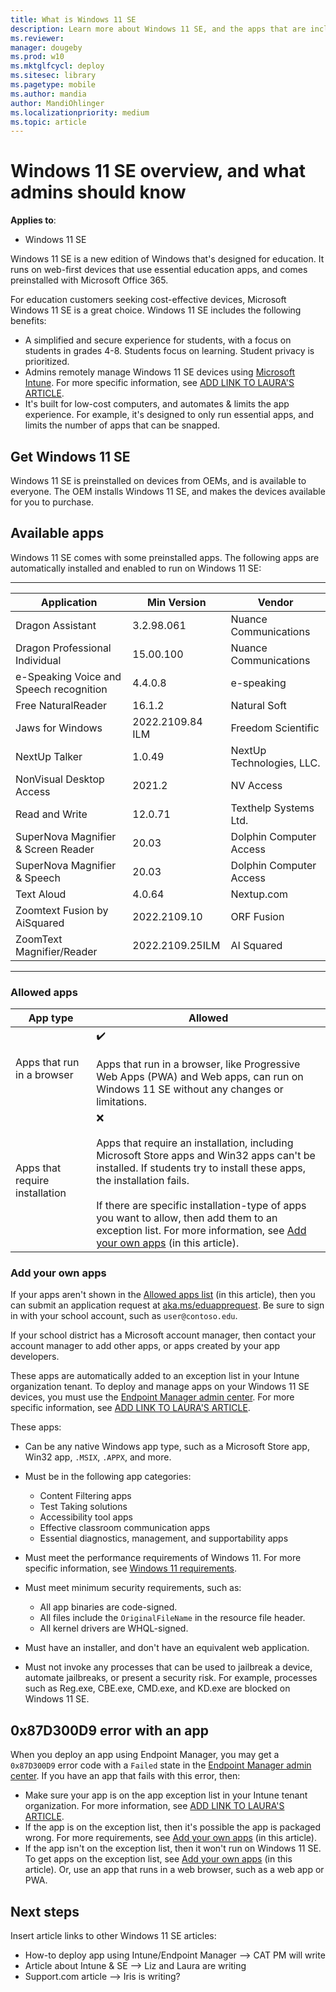 ```yaml
---
title: What is Windows 11 SE
description: Learn more about Windows 11 SE, and the apps that are included with the operating system. Read about the features IT professionals and administrators should know about Windows 11 SE, including adding your own apps.
ms.reviewer: 
manager: dougeby
ms.prod: w10
ms.mktglfcycl: deploy
ms.sitesec: library
ms.pagetype: mobile
ms.author: mandia
author: MandiOhlinger
ms.localizationpriority: medium
ms.topic: article
---
```


# Windows 11 SE overview, and what admins should know

**Applies to**:

- Windows 11 SE

Windows 11 SE is a new edition of Windows that's designed for education. It runs on web-first devices that use essential education apps, and comes preinstalled with Microsoft Office 365.

For education customers seeking cost-effective devices, Microsoft Windows 11 SE is a great choice. Windows 11 SE includes the following benefits:

- A simplified and secure experience for students, with a focus on students in grades 4-8. Students focus on learning. Student privacy is prioritized.
- Admins remotely manage Windows 11 SE devices using [Microsoft Intune](/mem/intune/fundamentals/what-is-intune). For more specific information, see [ADD LINK TO LAURA'S ARTICLE]().
- It's built for low-cost computers, and automates & limits the app experience. For example, it's designed to only run essential apps, and limits the number of apps that can be snapped.

## Get Windows 11 SE

Windows 11 SE is preinstalled on devices from OEMs, and is available to everyone. The OEM installs Windows 11 SE, and makes the devices available for you to purchase.

## Available apps

Windows 11 SE comes with some preinstalled apps. The following apps are automatically installed and enabled to run on Windows 11 SE:

---
| Application | Min Version | Vendor |
| --- | --- | --- |
| Dragon Assistant | 3.2.98.061 | Nuance Communications |
| Dragon Professional Individual | 15.00.100  | Nuance Communications |
| e-Speaking Voice and Speech recognition | 4.4.0.8 | e-speaking |
| Free NaturalReader | 16.1.2 | Natural Soft |
| Jaws for Windows | 2022.2109.84 ILM | Freedom Scientific |
| NextUp Talker | 1.0.49 | NextUp Technologies, LLC. |
| NonVisual Desktop Access | 2021.2 | NV Access |
| Read and Write | 12.0.71 | Texthelp Systems Ltd. |
| SuperNova Magnifier & Screen Reader | 20.03 | Dolphin Computer Access |
| SuperNova Magnifier & Speech | 20.03 | Dolphin Computer Access |
| Text Aloud | 4.0.64 | Nextup.com |
| Zoomtext Fusion by AiSquared | 2022.2109.10 | ORF Fusion |
| ZoomText Magnifier/Reader | 2022.2109.25ILM | AI Squared |

---

### Allowed apps

| App type | Allowed |
| --- | --- |
| Apps that run in a browser | ✔️ <br/><br/> Apps that run in a browser, like Progressive Web Apps (PWA) and Web apps, can run on Windows 11 SE without any changes or limitations. |
| Apps that require installation | ❌<br/><br/> Apps that require an installation, including Microsoft Store apps and Win32 apps can't be installed. If students try to install these apps, the installation fails. <br/><br/>If there are specific installation-type of apps you want to allow, then add them to an exception list. For more information, see [Add your own apps](#add-your-own-apps) (in this article). |

### Add your own apps

If your apps aren't shown in the [Allowed apps list](#allowed-apps) (in this article), then you can submit an application request at [aka.ms/eduapprequest](aka.ms/eduapprequest). Be sure to sign in with your school account, such as `user@contoso.edu`.

If your school district has a Microsoft account manager, then contact your account manager to add other apps, or apps created by your app developers.

These apps are automatically added to an exception list in your Intune organization tenant. To deploy and manage apps on your Windows 11 SE devices, you must use the [Endpoint Manager admin center](https://go.microsoft.com/fwlink/?linkid=2109431). For more specific information, see [ADD LINK TO LAURA'S ARTICLE]().

These apps:

- Can be any native Windows app type, such as a Microsoft Store app, Win32 app, `.MSIX`, `.APPX`, and more.

- Must be in the following app categories:​
  - Content Filtering apps​
  - Test Taking solutions​
  - Accessibility tool apps
  - Effective classroom communication apps​
  - Essential diagnostics, management, and supportability apps

- Must meet the performance requirements of Windows 11. For more specific information, see [Windows 11 requirements](/windows/whats-new/windows-11-requirements).

- Must meet minimum security requirements, such as:
  - All app binaries are code-signed​.
  - All files include the `OriginalFileName` in the resource file header​.
  - All kernel drivers are WHQL-signed.

- Must have an installer, and don't have an equivalent web application​.

- Must not invoke any processes that can be used to jailbreak a device, automate jailbreaks, or present a security risk. For example, processes such as Reg.exe, CBE.exe, CMD.exe, and KD.exe are blocked on Windows 11 SE.

## 0x87D300D9 error with an app

When you deploy an app using Endpoint Manager, you may get a `0x87D300D9` error code with a `Failed` state in the [Endpoint Manager admin center](https://go.microsoft.com/fwlink/?linkid=2109431). If you have an app that fails with this error, then:

- Make sure your app is on the app exception list in your Intune tenant organization. For more information, see [ADD LINK TO LAURA'S ARTICLE]().
- If the app is on the exception list, then it's possible the app is packaged wrong. For more requirements, see [Add your own apps](#add-your-own-apps) (in this article).
- If the app isn't on the exception list, then it won't run on Windows 11 SE. To get apps on the exception list, see [Add your own apps](#add-your-own-apps) (in this article). Or, use an app that runs in a web browser, such as a web app or PWA.

## Next steps

Insert article links to other Windows 11 SE articles:

- How-to deploy app using Intune/Endpoint Manager --> CAT PM will write
- Article about Intune & SE --> Liz and Laura are writing
- Support.com article --> Iris is writing?
